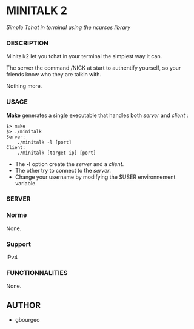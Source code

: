 # MINITALK 2
*Simple Tchat in terminal using the ncurses library*

### DESCRIPTION
Minitalk2 let you tchat in your terminal the simplest way it can.

The server the command /NICK at start to authentify yourself, so your friends know who they are talkin with.

Nothing more.

### USAGE
**Make** generates a single executable that handles both *server* and *client* :
```
$> make
$> ./minitalk
Server:
	./minitalk -l [port]
Client:
	./minitalk [target ip] [port]
```
- The **-l** option create the *server* and a *client*.
- The other try to connect to the *server*.
- Change your username by modifying the $USER environnement variable.

### SERVER
### Norme
None.
### Support
IPv4
### FUNCTIONNALITIES
None.
## AUTHOR
- gbourgeo
